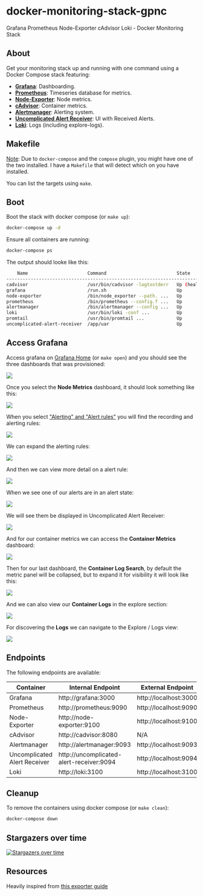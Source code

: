 # docker-monitoring-stack-gpnc
Grafana Prometheus Node-Exporter cAdvisor Loki - Docker Monitoring Stack

## About

Get your monitoring stack up and running with one command using a Docker Compose stack featuring:

- **[Grafana](https://github.com/grafana/grafana)**: Dashboarding.
- **[Prometheus](https://github.com/prometheus/prometheus)**: Timeseries database for metrics.
- **[Node-Exporter](https://github.com/prometheus/node_exporter)**: Node metrics.
- **[cAdvisor](https://github.com/google/cadvisor)**: Container metrics.
- **[Alertmanager](https://github.com/prometheus/alertmanager)**: Alerting system.
- **[Uncomplicated Alert Receiver](https://github.com/jamesread/uncomplicated-alert-receiver)**: UI with Received Alerts.
- **[Loki](https://github.com/grafana/loki)**: Logs (including explore-logs).

## Makefile

[Note](https://docs.docker.com/compose/install/linux/): Due to `docker-compose` and the `compose` plugin, you might have one of the two installed. I have a `Makefile` that will detect which on you have installed.

You can list the targets using `make`.

## Boot

Boot the stack with docker compose (or `make up`):

```bash
docker-compose up -d
```

Ensure all containers are running:

```bash
docker-compose ps
```

The output should looke like this:

```bash
    Name                      Command                          State          Ports         
-----------------------------------------------------------------------------------------------------
cadvisor                      /usr/bin/cadvisor -logtostderr   Up (healthy)   8080/tcp              
grafana                       /run.sh                          Up             0.0.0.0:3000->3000/tcp
node-exporter                 /bin/node_exporter --path. ...   Up             9100/tcp              
prometheus                    /bin/prometheus --config.f ...   Up             0.0.0.0:9090->9090/tcp
alertmanager                  /bin/alertmanager --config ...   Up             0.0.0.0:9093->9093/tcp
loki                          /usr/bin/loki -conf ...          Up             0.0.0.0:3100->3100/tcp
promtail                      /usr/bin/promtail ...            Up
uncomplicated-alert-receiver  /app/uar                         Up             0.0.0.0:9094->8080/tcp
```

## Access Grafana

Access grafana on [Grafana Home](http://localhost:3000/?orgId=1) (or `make open`) and you should see the three dashboards that was provisioned:

![](./assets/grafana-home.png)

Once you select the **Node Metrics** dashboard, it should look something like this:

![](./assets/grafana-dashboard.png)

When you select ["Alerting" and "Alert rules"](http://localhost:3000/alerting/list) you will find the recording and alerting rules:

![](./assets/grafana-alerting-home.png)

We can expand the alerting rules:

![](./assets/grafana-alerting-rules.png)

And then we can view more detail on a alert rule:

![](./assets/grafana-alerting-detail.png)

When we see one of our alerts are in an alert state:

![](./assets/grafana-alert-state.png)

We will see them be displayed in Uncomplicated Alert Receiver:

![](./assets/uar-alert-view.png)

And for our container metrics we can access the **Container Metrics** dashboard:

![](./assets/grafana-container-metrics.png)

Then for our last dashboard, the **Container Log Search**, by default the metric panel will be collapsed, but to expand it for visibility it will look like this:

![](./assets/grafana-logs-search-dashboard.png)

And we can also view our **Container Logs** in the explore section:

![](./assets/grafana-logs-view.png)

For discovering the **Logs** we can navigate to the Explore / Logs view:

![](./assets/grafana-explore-logs.png)

## Endpoints

The following endpoints are available:

| Container                    | Internal Endpoint                         | External Endpoint     |
| ---------------------------- | ----------------------------------------- |---------------------- |
| Grafana                      | http://grafana:3000                       | http://localhost:3000 |
| Prometheus                   | http://prometheus:9090                    | http://localhost:9090 |
| Node-Exporter                | http://node-exporter:9100                 | http://localhost:9100 |
| cAdvisor                     | http://cadvisor:8080                      | N/A                   |
| Alertmanager                 | http://alertmanager:9093                  | http://localhost:9093 |
| Uncomplicated Alert Receiver | http://uncomplicated-alert-receiver:9094  | http://localhost:9094 |
| Loki                         | http://loki:3100                          | http://localhost:3100 |

## Cleanup

To remove the containers using docker compose (or `make clean`):

```bash
docker-compose down
```

## Stargazers over time

[![Stargazers over time](https://starchart.cc/ruanbekker/docker-monitoring-stack-gpnc.svg)](https://starchart.cc/ruanbekker/docker-monitoring-stack-gpnc)

## Resources

Heavily inspired from [this exporter guide](https://grafana.com/oss/prometheus/exporters/node-exporter/)
